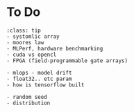 # To Do

```{admonition} Additional Reads:
:class: tip
- systomlic array
- moores law
- MLPerf, hardware benchmarking
- cuda vs opencl
- FPGA (field-programmable gate arrays)

- mlops - model drift
- float32.. etc param
- how is tensorflow built

- random seed
- distribution
```